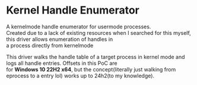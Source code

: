 # Kernel Handle Enumerator

A kernelmode handle enumerator for usermode processes.  <br>
Created due to a lack of existing resources when I searched for this myself, this driver allows enumeration of handles in <br>a process directly from kernelmode<br>


This driver walks the handle table of a target process in kernel mode and logs all handle entries. Offsets in this PoC are<br> for **Windows 10 22H2 x64**, but the concept(literally just walking from eprocess to a entry lol) works up to 24h2(to my knowledge).<br>
